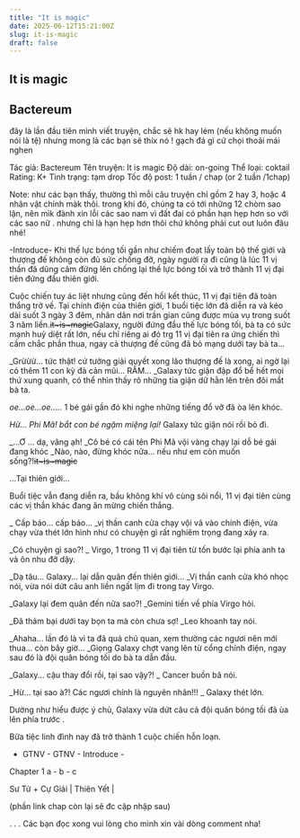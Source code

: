 ```yaml
---
title: "It is magic"
date: 2025-06-12T15:21:00Z
slug: it-is-magic
draft: false
---
```


## It is magic

## Bactereum

đây là lần đầu tiên mình viết truyện, chắc sẽ hk hay lém (nếu không muốn nói là tệ) nhưng mong là các bạn sẽ thíx nó !
gạch đá gì cứ chọi thoải mái nghen 
 
 
Tác giả: Bactereum
Tên truyện: It is magic 
Độ dài: on-going
Thể loại: coktail
Rating: K+
Tình trạng: tạm drop
Tốc độ post: 1 tuần / chap (or 2 tuần /1chap)  
 
 
Note: như các bạn thấy, thường thì mỗi câu truyện chỉ gồm 2 hay 3, hoặc 4 nhân vật chính màk thôi. trong khi đó, chúng ta có tới những 12 chòm sao lận, nên mìk đành xin lỗi các sao nam vì đất đai có phần hạn hẹp hơn so với các sao nữ . nhưng chỉ là hạn hẹp hơn thôi chứ không phải cut out luôn đâu nhé!  
 
 
 
 
 
 -Introduce-
Khi thế lực bóng tối gần như chiếm đoạt lấy toàn bộ thế giới và thượng đế không còn đủ sức chống đỡ, ngày người ra đi cũng là lúc 11 vị thần đã dũng cảm đứng lên chống lại thế lực bóng tối và trở thành 11 vị đại tiên đứng đầu thiên giới.
 
Cuộc chiến tuy ác liệt nhưng cũng đến hồi kết thúc, 11 vị đại tiên đã toàn thắng trở về. Tại chính điện của thiên giới, 1 buổi tiệc lớn đã diễn ra và kéo dài suốt 3 ngày 3 đêm, nhân dân nơi trần gian cũng được mùa vụ trong suốt 3 năm liền.~~it~is~magic~~Galaxy, người đứng đầu thế lực bóng tối, bà ta có sức mạnh huỷ diệt rất lớn, nếu chỉ riêng ai đó trg 11 vị đại tiên ra ứng chiến thì cầm chắc phần thua, ngay cả thượng đế cũng đã bỏ mạng dưới tay bà ta... 
 
 
_Grừừừ... tức thật! cứ tưởng giải quyết xong lão thượng đế là xong, ai ngờ lại có thêm 11 con kỳ đà cản mũi... RẦM... _Galaxy tức giận đập đổ bể hết mọi thứ xung quanh, có thể nhìn thấy rõ những tia giận dữ hằn lên trên đôi mắt bà ta.
 
_oe...oe...oe....._ 1 bé gái gần đó khi nghe những tiếng đổ vỡ đã òa lên khóc.
 
_Hừ... Phi Mã! bắt con bé ngậm miệng lại!_ Galaxy tức giận nói rồi bỏ đi.
 
_...Ơ ... dạ, vâng ạh! _Cô bé có cái tên Phi Mã vội vàng chạy lại dỗ bé gái đang khóc _Nào, nào, đừng khóc nữa... nếu như em còn muốn sống?!~~it~is~magic~~ 
 
...Tại thiên giới... 
 
 
Buổi tiệc vẫn đang diễn ra, bầu không khí vô cùng sôi nổi, 11 vị đại tiên cùng các vị thần khác đang ăn mừng chiến thắng. 
 
 
_ Cấp báo... cấp báo... _vị thần canh cửa chạy vội vã vào chính điện, vừa chạy vừa thét lớn hình như có chuyện gì rất nghiêm trọng đang xảy ra. 
 
 
_Có chuyện gì sao?! _ Virgo, 1 trong 11 vị đại tiên từ tốn bước lại phía anh ta và ôn nhu đỡ dậy. 
 
 
_Dạ tâu... Galaxy... lại dẫn quân đến thiên giới... _Vị thần canh cửa khó nhọc nói, vừa nói dứt câu anh liền ngất lịm đi trong tay Virgo. 
 
 
_Galaxy lại đem quân đến nữa sao?! _Gemini tiến về phía Virgo hỏi.
 
_Đã thảm bại dưới tay bọn ta mà còn chưa sợ! _Leo khoanh tay nói.
 
_Ahaha... lần đó là vì ta đã quá chủ quan, xem thường các ngươi nên mới thua... còn bây giờ... _Giọng Galaxy chợt vang lên từ cổng chính điện, ngay sau đó là đội quân bóng tối do bà ta dẫn đầu.
 
_Galaxy... cậu thay đổi rồi, tại sao vậy?! _ Cancer buồn bã nói.
 
_Hừ... tại sao à?! Các ngươi chính là nguyên nhân!!! _ Galaxy thét lớn.
 
Dường như hiểu được ý chủ, Galaxy vừa dứt câu cả đội quân bóng tối đã ùa lên phía trước .
 
Bữa tiệc linh đình nay đã trở thành 1 cuộc chiến hỗn loạn. 
 
 
 
 
 
 
 
 
 
 
 
 
 
 

 
 
- GTNV - GTNV - Introduce -
 
Chapter 1 a - b - c 
 
Sư Tử + Cự Giải | Thiên Yết | 
 
 
 
 
 
 
 
 
 
(phần link chap còn lại sẽ đc cập nhập sau)
 
 
 
 
 
 
 
 
 
 
 
 
 
 
 
 .
.
.
Các bạn đọc xong vui lòng cho mình xin vài dòng comment nha!